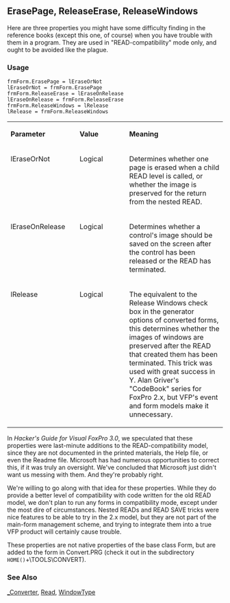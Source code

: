 ## ErasePage, ReleaseErase, ReleaseWindows

Here are three properties you might have some difficulty finding in the reference books (except this one, of course) when you have trouble with them in a program. They are used in "READ-compatibility" mode only, and ought to be avoided like the plague.

### Usage

```foxpro
frmForm.ErasePage = lEraseOrNot
lEraseOrNot = frmForm.ErasePage
frmForm.ReleaseErase = lEraseOnRelease
lEraseOnRelease = frmForm.ReleaseErase
frmForm.ReleaseWindows = lRelease
lRelease = frmForm.ReleaseWindows
```
<table>
<tr>
  <td width="32%" valign="top">
  <p><b>Parameter</b></p>
  </td>
  <td width="23%" valign="top">
  <p><b>Value</b></p>
  </td>
  <td width="45%" valign="top">
  <p><b>Meaning</b></p>
  </td>
 </tr>
<tr>
  <td width="32%" valign="top">
  <p>lEraseOrNot</p>
  </td>
  <td width="23%" valign="top">
  <p>Logical</p>
  </td>
  <td width="45%" valign="top">
  <p>Determines whether one page is erased when a child READ level is called, or whether the image is preserved for the return from the nested READ.</p>
  </td>
 </tr>
<tr>
  <td width="32%" valign="top">
  <p>lEraseOnRelease</p>
  </td>
  <td width="23%" valign="top">
  <p>Logical</p>
  </td>
  <td width="45%" valign="top">
  <p>Determines whether a control's image should be saved on the screen after the control has been released or the READ has terminated.</p>
  </td>
 </tr>
<tr>
  <td width="32%" valign="top">
  <p>lRelease</p>
  </td>
  <td width="23%" valign="top">
  <p>Logical</p>
  </td>
  <td width="45%" valign="top">
  <p>The equivalent to the Release Windows check box in the generator options of converted forms, this determines whether the images of windows are preserved after the READ that created them has been terminated. This trick was used with great success in Y. Alan Griver's &quot;CodeBook&quot; series for FoxPro 2.x, but VFP's event and form models make it unnecessary.</p>
  </td>
 </tr>
</table>

In *Hacker's Guide for Visual FoxPro 3.0*, we speculated that these properties were last-minute additions to the READ-compatibility model, since they are not documented in the printed materials, the Help file, or even the Readme file. Microsoft has had numerous opportunities to correct this, if it was truly an oversight. We've concluded that Microsoft just didn't want us messing with them. And they're probably right.

We're willing to go along with that idea for these properties. While they do provide a better level of compatibility with code written for the old READ model, we don't plan to run any forms in compatibility mode, except under the most dire of circumstances. Nested READs and READ SAVE tricks were nice features to be able to try in the 2.x model, but they are not part of the main-form management scheme, and trying to integrate them into a true VFP product will certainly cause trouble.

These properties are not native properties of the base class Form, but are added to the form in Convert.PRG (check it out in the subdirectory `HOME()`+\TOOLS\CONVERT).

### See Also

[_Converter](s4g160.md), [Read](s4g184.md), [WindowType](s4g634.md)